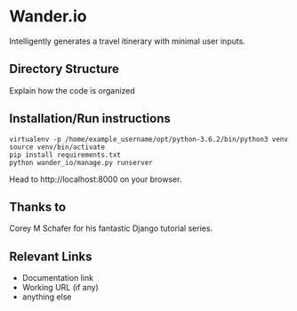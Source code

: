 # Wander.io
Intelligently generates a travel itinerary with minimal user inputs.

## Directory Structure
Explain how the code is organized

## Installation/Run instructions
```shell
virtualenv -p /home/example_username/opt/python-3.6.2/bin/python3 venv
source venv/bin/activate
pip install requirements.txt
python wander_io/manage.py runserver
```
Head to http://localhost:8000 on your browser.

## Thanks to
Corey M Schafer for his fantastic Django tutorial series.

## Relevant Links 
- Documentation link
- Working URL (if any)
- anything else


